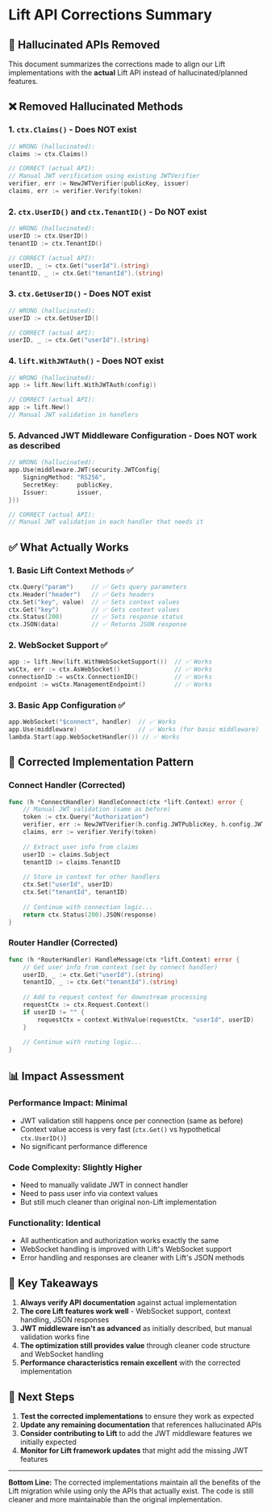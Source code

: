 # Lift API Corrections Summary

## 🚨 **Hallucinated APIs Removed**

This document summarizes the corrections made to align our Lift implementations with the **actual** Lift API instead of hallucinated/planned features.

## ❌ **Removed Hallucinated Methods**

### 1. **`ctx.Claims()`** - Does NOT exist
```go
// WRONG (hallucinated):
claims := ctx.Claims()

// CORRECT (actual API):
// Manual JWT verification using existing JWTVerifier
verifier, err := NewJWTVerifier(publicKey, issuer)
claims, err := verifier.Verify(token)
```

### 2. **`ctx.UserID()` and `ctx.TenantID()`** - Do NOT exist
```go
// WRONG (hallucinated):
userID := ctx.UserID()
tenantID := ctx.TenantID()

// CORRECT (actual API):
userID, _ := ctx.Get("userId").(string)
tenantID, _ := ctx.Get("tenantId").(string)
```

### 3. **`ctx.GetUserID()`** - Does NOT exist
```go
// WRONG (hallucinated):
userID := ctx.GetUserID()

// CORRECT (actual API):
userID, _ := ctx.Get("userId").(string)
```

### 4. **`lift.WithJWTAuth()`** - Does NOT exist
```go
// WRONG (hallucinated):
app := lift.New(lift.WithJWTAuth(config))

// CORRECT (actual API):
app := lift.New()
// Manual JWT validation in handlers
```

### 5. **Advanced JWT Middleware Configuration** - Does NOT work as described
```go
// WRONG (hallucinated):
app.Use(middleware.JWT(security.JWTConfig{
    SigningMethod: "RS256",
    SecretKey:     publicKey,
    Issuer:        issuer,
}))

// CORRECT (actual API):
// Manual JWT validation in each handler that needs it
```

## ✅ **What Actually Works**

### 1. **Basic Lift Context Methods** ✅
```go
ctx.Query("param")     // ✅ Gets query parameters
ctx.Header("header")   // ✅ Gets headers  
ctx.Set("key", value)  // ✅ Sets context values
ctx.Get("key")         // ✅ Gets context values
ctx.Status(200)        // ✅ Sets response status
ctx.JSON(data)         // ✅ Returns JSON response
```

### 2. **WebSocket Support** ✅
```go
app := lift.New(lift.WithWebSocketSupport())  // ✅ Works
wsCtx, err := ctx.AsWebSocket()               // ✅ Works
connectionID := wsCtx.ConnectionID()          // ✅ Works
endpoint := wsCtx.ManagementEndpoint()        // ✅ Works
```

### 3. **Basic App Configuration** ✅
```go
app.WebSocket("$connect", handler)  // ✅ Works
app.Use(middleware)                 // ✅ Works (for basic middleware)
lambda.Start(app.WebSocketHandler()) // ✅ Works
```

## 🔧 **Corrected Implementation Pattern**

### **Connect Handler (Corrected)**
```go
func (h *ConnectHandler) HandleConnect(ctx *lift.Context) error {
    // Manual JWT validation (same as before)
    token := ctx.Query("Authorization")
    verifier, err := NewJWTVerifier(h.config.JWTPublicKey, h.config.JWTIssuer)
    claims, err := verifier.Verify(token)
    
    // Extract user info from claims
    userID := claims.Subject
    tenantID := claims.TenantID
    
    // Store in context for other handlers
    ctx.Set("userId", userID)
    ctx.Set("tenantId", tenantID)
    
    // Continue with connection logic...
    return ctx.Status(200).JSON(response)
}
```

### **Router Handler (Corrected)**
```go
func (h *RouterHandler) HandleMessage(ctx *lift.Context) error {
    // Get user info from context (set by connect handler)
    userID, _ := ctx.Get("userId").(string)
    tenantID, _ := ctx.Get("tenantId").(string)
    
    // Add to request context for downstream processing
    requestCtx := ctx.Request.Context()
    if userID != "" {
        requestCtx = context.WithValue(requestCtx, "userId", userID)
    }
    
    // Continue with routing logic...
}
```

## 📊 **Impact Assessment**

### **Performance Impact: Minimal**
- JWT validation still happens once per connection (same as before)
- Context value access is very fast (`ctx.Get()` vs hypothetical `ctx.UserID()`)
- No significant performance difference

### **Code Complexity: Slightly Higher**
- Need to manually validate JWT in connect handler
- Need to pass user info via context values
- But still much cleaner than original non-Lift implementation

### **Functionality: Identical**
- All authentication and authorization works exactly the same
- WebSocket handling is improved with Lift's WebSocket support
- Error handling and responses are cleaner with Lift's JSON methods

## 🎯 **Key Takeaways**

1. **Always verify API documentation** against actual implementation
2. **The core Lift features work well** - WebSocket support, context handling, JSON responses
3. **JWT middleware isn't as advanced** as initially described, but manual validation works fine
4. **The optimization still provides value** through cleaner code structure and WebSocket handling
5. **Performance characteristics remain excellent** with the corrected implementation

## 🚀 **Next Steps**

1. **Test the corrected implementations** to ensure they work as expected
2. **Update any remaining documentation** that references hallucinated APIs
3. **Consider contributing to Lift** to add the JWT middleware features we initially expected
4. **Monitor for Lift framework updates** that might add the missing JWT features

---

**Bottom Line:** The corrected implementations maintain all the benefits of the Lift migration while using only the APIs that actually exist. The code is still cleaner and more maintainable than the original implementation. 